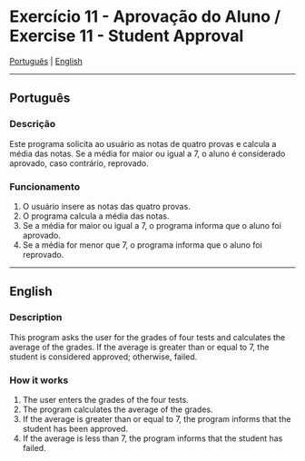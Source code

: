 # Exercício 11 - Aprovação do Aluno / Exercise 11 - Student Approval

[Português](#português) | [English](#english)

---

<a id="português"></a>
## Português

### Descrição
Este programa solicita ao usuário as notas de quatro provas e calcula a média das notas. Se a média for maior ou igual a 7, o aluno é considerado aprovado, caso contrário, reprovado.

### Funcionamento
1. O usuário insere as notas das quatro provas.
2. O programa calcula a média das notas.
3. Se a média for maior ou igual a 7, o programa informa que o aluno foi aprovado.
4. Se a média for menor que 7, o programa informa que o aluno foi reprovado.

---

<a id="english"></a>
## English

### Description
This program asks the user for the grades of four tests and calculates the average of the grades. If the average is greater than or equal to 7, the student is considered approved; otherwise, failed.

### How it works
1. The user enters the grades of the four tests.
2. The program calculates the average of the grades.
3. If the average is greater than or equal to 7, the program informs that the student has been approved.
4. If the average is less than 7, the program informs that the student has failed.